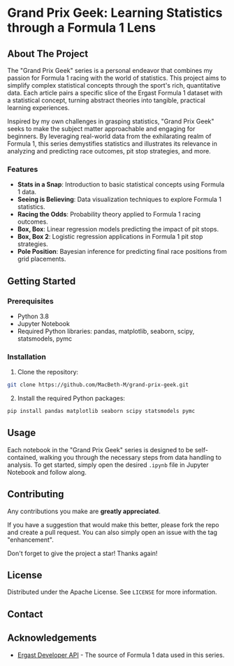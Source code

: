 # Grand Prix Geek: Learning Statistics through a Formula 1 Lens

## About The Project

The "Grand Prix Geek" series is a personal endeavor that combines my passion for Formula 1 racing with the world of statistics. This project aims to simplify complex statistical concepts through the sport's rich, quantitative data. Each article pairs a specific slice of the Ergast Formula 1 dataset with a statistical concept, turning abstract theories into tangible, practical learning experiences.

Inspired by my own challenges in grasping statistics, "Grand Prix Geek" seeks to make the subject matter approachable and engaging for beginners. By leveraging real-world data from the exhilarating realm of Formula 1, this series demystifies statistics and illustrates its relevance in analyzing and predicting race outcomes, pit stop strategies, and more.

### Features

- **Stats in a Snap**: Introduction to basic statistical concepts using Formula 1 data.
- **Seeing is Believing**: Data visualization techniques to explore Formula 1 statistics.
- **Racing the Odds**: Probability theory applied to Formula 1 racing outcomes.
- **Box, Box**: Linear regression models predicting the impact of pit stops.
- **Box, Box 2**: Logistic regression applications in Formula 1 pit stop strategies.
- **Pole Position**: Bayesian inference for predicting final race positions from grid placements.

## Getting Started

### Prerequisites

- Python 3.8
- Jupyter Notebook
- Required Python libraries: pandas, matplotlib, seaborn, scipy, statsmodels, pymc

### Installation

1. Clone the repository:
```bash
git clone https://github.com/MacBeth-M/grand-prix-geek.git
```
2. Install the required Python packages:
```bash
pip install pandas matplotlib seaborn scipy statsmodels pymc
```

## Usage

Each notebook in the "Grand Prix Geek" series is designed to be self-contained, walking you through the necessary steps from data handling to analysis. To get started, simply open the desired `.ipynb` file in Jupyter Notebook and follow along.

## Contributing

Any contributions you make are **greatly appreciated**.

If you have a suggestion that would make this better, please fork the repo and create a pull request. You can also simply open an issue with the tag "enhancement".

Don't forget to give the project a star! Thanks again!

## License

Distributed under the Apache License. See `LICENSE` for more information.

## Contact


## Acknowledgements

- [Ergast Developer API](http://ergast.com/mrd/) - The source of Formula 1 data used in this series.
